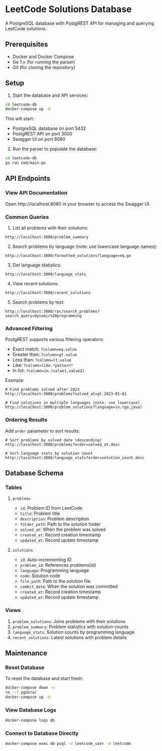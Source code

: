 # LeetCode Solutions Database

A PostgreSQL database with PostgREST API for managing and querying LeetCode solutions.

## Prerequisites

- Docker and Docker Compose
- Go 1.x (for running the parser)
- Git (for cloning the repository)

## Setup

1. Start the database and API services:
```bash
cd leetcode-db
docker-compose up -d
```

This will start:
- PostgreSQL database on port 5432
- PostgREST API on port 3000
- Swagger UI on port 8080

2. Run the parser to populate the database:
```bash
cd leetcode-db
go run cmd/main.go
```

## API Endpoints

### View API Documentation
Open http://localhost:8080 in your browser to access the Swagger UI.

### Common Queries

1. List all problems with their solutions:
```
http://localhost:3000/problem_summary
```

2. Search problems by language (note: use lowercase language names):
```
http://localhost:3000/formatted_solutions?language=eq.go
```

3. Get language statistics:
```
http://localhost:3000/language_stats
```

4. View recent solutions:
```
http://localhost:3000/recent_solutions
```

5. Search problems by text:
```
http://localhost:3000/rpc/search_problems?search_query=dynamic%20programming
```

### Advanced Filtering

PostgREST supports various filtering operators:

- Exact match: `?column=eq.value`
- Greater than: `?column=gt.value`
- Less than: `?column=lt.value`
- Like: `?column=like.*pattern*`
- In list: `?column=in.(value1,value2)`

Example:
```
# Find problems solved after 2023
http://localhost:3000/problems?solved_at=gt.2023-01-01

# Find solutions in multiple languages (note: use lowercase)
http://localhost:3000/problem_solutions?language=in.(go,java)
```

### Ordering Results

Add `order` parameter to sort results:
```
# Sort problems by solved date (descending)
http://localhost:3000/problems?order=solved_at.desc

# Sort language stats by solution count
http://localhost:3000/language_stats?order=solution_count.desc
```

## Database Schema

### Tables

1. `problems`
   - `id`: Problem ID from LeetCode
   - `title`: Problem title
   - `description`: Problem description
   - `folder_path`: Path to the solution folder
   - `solved_at`: When the problem was solved
   - `created_at`: Record creation timestamp
   - `updated_at`: Record update timestamp

2. `solutions`
   - `id`: Auto-incrementing ID
   - `problem_id`: References problems(id)
   - `language`: Programming language
   - `code`: Solution code
   - `file_path`: Path to the solution file
   - `commit_date`: When the solution was committed
   - `created_at`: Record creation timestamp
   - `updated_at`: Record update timestamp

### Views

1. `problem_solutions`: Joins problems with their solutions
2. `problem_summary`: Problem statistics with solution counts
3. `language_stats`: Solution counts by programming language
4. `recent_solutions`: Latest solutions with problem details

## Maintenance

### Reset Database
To reset the database and start fresh:
```bash
docker-compose down -v
rm -rf pgdata/
docker-compose up -d
```

### View Database Logs
```bash
docker-compose logs db
```

### Connect to Database Directly
```bash
docker-compose exec db psql -U leetcode_user -d leetcode
```